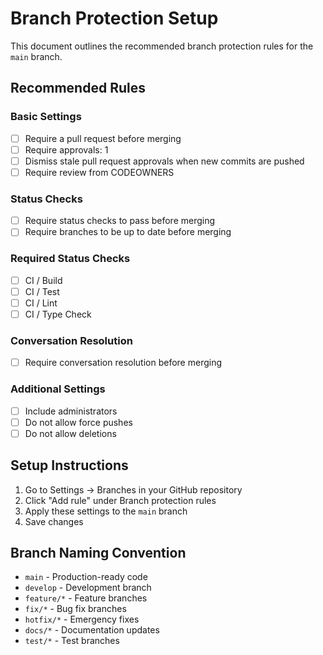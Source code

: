 # Branch Protection Setup

This document outlines the recommended branch protection rules for the `main` branch.

## Recommended Rules

### Basic Settings
- [ ] Require a pull request before merging
- [ ] Require approvals: 1
- [ ] Dismiss stale pull request approvals when new commits are pushed
- [ ] Require review from CODEOWNERS

### Status Checks
- [ ] Require status checks to pass before merging
- [ ] Require branches to be up to date before merging

### Required Status Checks
- [ ] CI / Build
- [ ] CI / Test  
- [ ] CI / Lint
- [ ] CI / Type Check

### Conversation Resolution
- [ ] Require conversation resolution before merging

### Additional Settings
- [ ] Include administrators
- [ ] Do not allow force pushes
- [ ] Do not allow deletions

## Setup Instructions

1. Go to Settings → Branches in your GitHub repository
2. Click "Add rule" under Branch protection rules
3. Apply these settings to the `main` branch
4. Save changes

## Branch Naming Convention

- `main` - Production-ready code
- `develop` - Development branch
- `feature/*` - Feature branches
- `fix/*` - Bug fix branches
- `hotfix/*` - Emergency fixes
- `docs/*` - Documentation updates
- `test/*` - Test branches